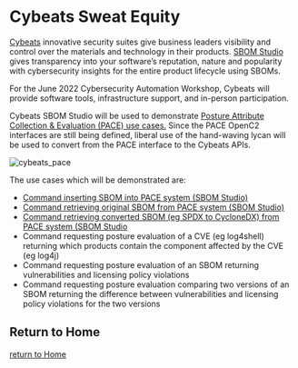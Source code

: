 # Cybeats Sweat Equity


[Cybeats](https://www.cybeats.com/)
innovative security suites
give business leaders visibility and control
over the materials and technology in their products.
[SBOM Studio](https://www.cybeats.com/sbom-studio)
gives transparency into your software’s reputation,
nature and popularity with cybersecurity insights
for the entire product lifecycle using SBOMs.

For the June 2022 Cybersecurity Automation Workshop,
Cybeats will provide software tools, infrastructure support,
and in-person participation.

Cybeats SBOM Studio will be used to demonstrate
[Posture Attribute Collection & Evaluation (PACE) use cases.](https://github.com/opencybersecurityalliance/PACE/tree/main/docs/UseCases)
Since the PACE OpenC2 interfaces are still being defined,
liberal use of the hand-waving lycan will be used
to convert from the PACE interface to the Cybeats APIs.

![cybeats_pace](./Images/CybeatsLycan.drawio.png)

The use cases which will be demonstrated are:
* [Command inserting SBOM into PACE system (SBOM Studio)](https://github.com/opencybersecurityalliance/PACE/blob/main/docs/UseCases/collect_sbom_with_command.md)
* [Command retrieving original SBOM from PACE system (SBOM Studio)](https://github.com/opencybersecurityalliance/PACE/blob/main/docs/UseCases/retrieve_sbom.md#retrieve-sbom-as-provided)
* [Command retrieving converted SBOM (eg SPDX to CycloneDX) from PACE system (SBOM Studio](https://github.com/opencybersecurityalliance/PACE/blob/main/docs/UseCases/retrieve_sbom.md#formatserialization-conversions)
* Command requesting posture evaluation of a CVE (eg log4shell) returning which products contain the component affected by the CVE (eg log4j)
* Command requesting posture evaluation of an SBOM returning vulnerabilities and licensing policy violations
* Command requesting posture evaluation comparing two versions of an SBOM returning the difference between vulnerabilities and licensing policy violations for the two versions

## Return to Home
[return to Home](../../index.md)
